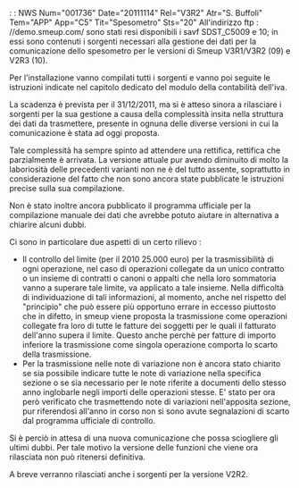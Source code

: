  :  : NWS Num="001736" Date="20111114" Rel="V3R2" Atr="S. Buffoli" Tem="APP" App="C5" Tit="Spesometro" Sts="20"
All'indirizzo ftp : //demo.smeup.com/ sono stati resi disponibili i savf SDST_C5009 e 10; in essi sono
contenuti i sorgenti necessari alla gestione dei dati per la comunicazione dello spesometro per le
versioni di Smeup V3R1/V3R2 (09) e V2R3 (10).

Per l'installazione vanno compilati tutti i sorgenti e vanno poi seguite le istruzioni indicate nel capitolo dedicato del modulo della contabilità dell'iva.

La scadenza è prevista per il 31/12/2011, ma si è atteso sinora a rilasciare i sorgenti per la sua gestione a causa della complessità insita nella struttura dei dati da trasmettere, presente in ognuna delle diverse versioni in cui la comunicazione è stata ad oggi proposta.

Tale complessità ha sempre spinto ad attendere una rettifica, rettifica che parzialmente è arrivata.
La versione attuale pur avendo diminuito di molto la laboriosità delle precedenti varianti non ne è
del tutto assente, soprattutto in considerazione del fatto che non sono ancora state pubblicate le istruzioni precise sulla sua compilazione.

Non è stato inoltre ancora pubblicato il programma ufficiale per la compilazione manuale dei dati che avrebbe potuto aiutare in alternativa a chiarire alcuni dubbi.

Ci sono in particolare due aspetti di un certo rilievo : 
-  Il controllo del limite (per il 2010 25.000 euro) per la trasmissibilità di ogni operazione, nel
caso di operazioni collegate da un unico contratto o un insieme di contratti o canoni o appalti che
nella loro sommatoria vanno a superare tale limite, va applicato a tale insieme.
Nella difficoltà di individuazione di tali informazioni, al momento, anche nel rispetto del "principio" che può essere più opportuno errare in eccesso piuttosto che in difetto, in smeup viene proposta la trasmissione come operazioni collegate fra loro di tutte le fatture dei soggetti
per le quali il fatturato dell'anno supera il limite. Questo anche perchè per fatture di importo inferiore la trasmissione come singola operazione comporta lo scarto della trasmissione.
-  Per la trasmissione nelle note di variazione non è ancora stato chiarito se sia possibile indicare
tutte le note di variazione nella specifica sezione o se sia necessario per le note riferite a documenti dello stesso anno inglobarle negli importi delle operazioni stesse.
E' stato per ora però verificato che trasmettendo note di variazioni nell'apposita sezione, pur riferendosi all'anno in corso non si sono avute segnalazioni di scarto dal programma ufficiale di controllo.

Si è perciò in attesa di una nuova comunicazione che possa sciogliere gli ultimi dubbi. Per tale motivo la versione delle funzioni che viene ora rilasciata non può ritenersi definitiva.

A breve verranno rilasciati anche i sorgenti per la versione V2R2.

